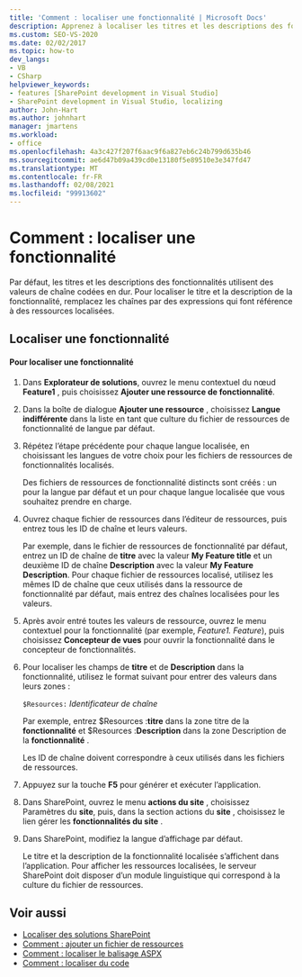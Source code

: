 ```yaml
---
title: 'Comment : localiser une fonctionnalité | Microsoft Docs'
description: Apprenez à localiser les titres et les descriptions des fonctionnalités dans SharePoint en remplaçant les valeurs de chaîne codées en dur par des expressions qui font référence à des ressources localisées.
ms.custom: SEO-VS-2020
ms.date: 02/02/2017
ms.topic: how-to
dev_langs:
- VB
- CSharp
helpviewer_keywords:
- features [SharePoint development in Visual Studio]
- SharePoint development in Visual Studio, localizing
author: John-Hart
ms.author: johnhart
manager: jmartens
ms.workload:
- office
ms.openlocfilehash: 4a3c427f207f6aac9f6a827eb6c24b799d635b46
ms.sourcegitcommit: ae6d47b09a439cd0e13180f5e89510e3e347fd47
ms.translationtype: MT
ms.contentlocale: fr-FR
ms.lasthandoff: 02/08/2021
ms.locfileid: "99913602"
---
```

# <a name="how-to-localize-a-feature"></a>Comment : localiser une fonctionnalité
  Par défaut, les titres et les descriptions des fonctionnalités utilisent des valeurs de chaîne codées en dur. Pour localiser le titre et la description de la fonctionnalité, remplacez les chaînes par des expressions qui font référence à des ressources localisées.

## <a name="localize-a-feature"></a>Localiser une fonctionnalité

#### <a name="to-localize-a-feature"></a>Pour localiser une fonctionnalité

1. Dans **Explorateur de solutions**, ouvrez le menu contextuel du nœud **Feature1** , puis choisissez **Ajouter une ressource de fonctionnalité**.

2. Dans la boîte de dialogue **Ajouter une ressource** , choisissez **Langue indifférente** dans la liste en tant que culture du fichier de ressources de fonctionnalité de langue par défaut.

3. Répétez l’étape précédente pour chaque langue localisée, en choisissant les langues de votre choix pour les fichiers de ressources de fonctionnalités localisés.

     Des fichiers de ressources de fonctionnalité distincts sont créés : un pour la langue par défaut et un pour chaque langue localisée que vous souhaitez prendre en charge.

4. Ouvrez chaque fichier de ressources dans l’éditeur de ressources, puis entrez tous les ID de chaîne et leurs valeurs.

     Par exemple, dans le fichier de ressources de fonctionnalité par défaut, entrez un ID de chaîne de **titre** avec la valeur **My Feature title** et un deuxième ID de chaîne **Description** avec la valeur **My Feature Description**. Pour chaque fichier de ressources localisé, utilisez les mêmes ID de chaîne que ceux utilisés dans la ressource de fonctionnalité par défaut, mais entrez des chaînes localisées pour les valeurs.

5. Après avoir entré toutes les valeurs de ressource, ouvrez le menu contextuel pour la fonctionnalité (par exemple, *Feature1. Feature*), puis choisissez **Concepteur de vues** pour ouvrir la fonctionnalité dans le concepteur de fonctionnalités.

6. Pour localiser les champs de **titre** et de **Description** dans la fonctionnalité, utilisez le format suivant pour entrer des valeurs dans leurs zones :

     `$Resources:` *Identificateur de chaîne*

     Par exemple, entrez $Resources :**titre** dans la zone titre de la **fonctionnalité** et $Resources :**Description** dans la zone Description de la **fonctionnalité** .

     Les ID de chaîne doivent correspondre à ceux utilisés dans les fichiers de ressources.

7. Appuyez sur la touche **F5** pour générer et exécuter l’application.

8. Dans SharePoint, ouvrez le menu **actions du site** , choisissez Paramètres du **site**, puis, dans la section actions du **site** , choisissez le lien gérer les **fonctionnalités du site** .

9. Dans SharePoint, modifiez la langue d’affichage par défaut.

     Le titre et la description de la fonctionnalité localisée s’affichent dans l’application. Pour afficher les ressources localisées, le serveur SharePoint doit disposer d’un module linguistique qui correspond à la culture du fichier de ressources.

## <a name="see-also"></a>Voir aussi
- [Localiser des solutions SharePoint](../sharepoint/localizing-sharepoint-solutions.md)
- [Comment : ajouter un fichier de ressources](../sharepoint/how-to-add-a-resource-file.md)
- [Comment : localiser le balisage ASPX](../sharepoint/how-to-localize-aspx-markup.md)
- [Comment : localiser du code](../sharepoint/how-to-localize-code.md)
